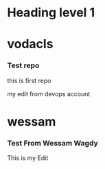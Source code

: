 <h1>Heading level 1</h1>	

# vodacls
### Test repo 
this is first repo 

my edit from devops account 

# wessam
### Test From Wessam Wagdy
This is my Edit 

